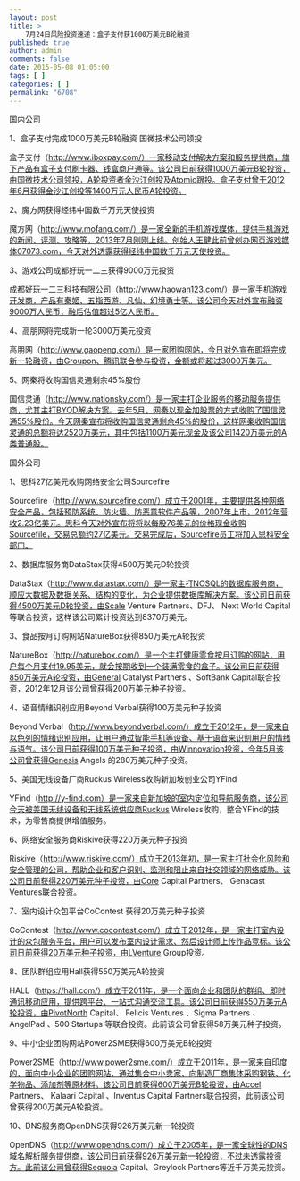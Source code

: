 ```yaml
---
layout: post
title: >
    7月24日风险投资速递：盒子支付获1000万美元B轮融资
published: true
author: admin
comments: false
date: 2015-05-08 01:05:00
tags: [ ]
categories: [ ]
permalink: "6708"
---
```



国内公司

1、盒子支付完成1000万美元B轮融资 国微技术公司领投

盒子支付（http://www.iboxpay.com/）一家移动支付解决方案和服务提供商，旗下产品有盒子支付刷卡器、钱盒商户通等。该公司日前获得1000万美元B轮投资，由国微技术公司领投，A轮投资者金沙江创投及Atomic跟投。盒子支付曾于2012年6月获得金沙江创投等1400万元人民币A轮投资。

2、魔方网获得经纬中国数千万元天使投资

魔方网（http://www.mofang.com/）是一家全新的手机游戏媒体，提供手机游戏的新闻、评测、攻略等，2013年7月刚刚上线。创始人王健此前曾创办网页游戏媒体07073.com，今天对外透露获得经纬中国数千万元天使投资。

3、游戏公司成都好玩一二三获得9000万元投资

成都好玩一二三科技有限公司（http://www.haowan123.com/）是一家手机游戏开发商，产品有秦姬、五指西游、凡仙、幻境勇士等。该公司今天对外宣布融资9000万人民币，融后估值超过5亿人民币。

4、高朋网将完成新一轮3000万美元投资

高朋网（http://www.gaopeng.com/）是一家团购网站，今日对外宣布即将完成新一轮融资，由Groupon、腾讯联合参与投资，金额或将超过3000万美元。

5、网秦将收购国信灵通剩余45%股份

国信灵通（http://www.nationsky.com/）是一家主打企业服务的移动服务提供商，尤其主打BYOD解决方案。去年5月，网秦以现金加股票的方式收购了国信灵通55%股份。今天网秦宣布将收购国信灵通剩余45%的股份，这样网秦收购国信灵通的总额将达2520万美元，其中包括1100万美元现金及该公司1420万美元的A类普通股。

国外公司

1、思科27亿美元收购网络安全公司Sourcefire

Sourcefire（http://www.sourcefire.com/）成立于2001年，主要提供各种网络安全产品，包括预防系统、防火墙、防恶意软件产品等，2007年上市，2012年营收2.23亿美元。思科今天对外宣布将将以每股76美元的价格现金收购Sourcefile，交易总额约27亿美元。交易完成后，Sourcefire员工将加入思科安全部门。

2、数据库服务商DataStax获得4500万美元D轮投资

DataStax（http://www.datastax.com/）是一家主打NOSQL的数据库服务商，顺应大数据及数据关系、结构的变化，为企业提供数据库解决方案。该公司日前获得4500万美元D轮投资，由Scale Venture Partners、DFJ、 Next World Capital 等联合投资，这样该公司累计投资达到8370万美元。

3、食品按月订购网站NatureBox获得850万美元A轮投资

NatureBox（http://naturebox.com/）是一个主打健康零食按月订购的网站，用户每个月支付19.95美元，就会按期收到一个装满零食的盒子。该公司日前获得850万美元A轮投资，由General Catalyst Partners 、SoftBank Capital联合投资，2012年12月该公司曾获得200万美元种子投资。

4、语音情绪识别应用Beyond Verbal获得100万美元种子投资

Beyond Verbal（http://www.beyondverbal.com/）成立于2012年，是一家来自以色列的情绪识别应用，让用户通过智能手机等设备、基于语音来识别用户的情绪与语气。该公司日前获得100万美元种子投资，由Winnovation投资，今年5月该公司曾获得Genesis Angels 的280万美元种子投资。

5、美国无线设备厂商Ruckus Wireless收购新加坡创业公司YFind

YFind（http://y-find.com）是一家来自新加坡的室内定位和导航服务商，该公司今天被美国无线设备和无线系统供应商Ruckus Wireless收购，整合YFind的技术，为零售商提供增值服务。

6、网络安全服务商Riskive获得220万美元种子投资

Riskive（http://www.riskive.com/）成立于2013年初，是一家主打社会化风险和安全管理的公司，帮助企业和客户识别、监测和阻止来自社交领域的网络威胁。该公司日前获得220万美元种子投资，由Core Capital Partners、 Genacast Ventures联合投资。

7、室内设计众包平台CoContest 获得20万美元种子投资

CoContest（http://www.cocontest.com/）成立于2012年，是一家主打室内设计的众包服务平台，用户可以发布室内设计需求、然后设计师上传作品竞标。该公司日前获得20万美元种子投资，由LVenture Group投资。

8、团队群组应用Hall获得550万美元A轮投资

HALL（https://hall.com/）成立于2011年，是一个面向企业和团队的群组、即时通讯移动应用，提供跨平台、一站式沟通交流工具。该公司日前获得550万美元A轮投资，由PivotNorth Capital、 Felicis Ventures 、Sigma Partners 、AngelPad 、500 Startups 等联合投资。此前该公司曾获得58万美元种子投资。

9、中小企业团购网站Power2SME获得600万美元B轮投资

Power2SME（http://www.power2sme.com/）成立于2011年，是一家来自印度的、面向中小企业的团购网站，通过集合中小卖家、向制造厂商集体采购钢铁、化学物品、添加剂等原材料。该公司日前获得600万美元B轮投资，由Accel Partners、 Kalaari Capital 、Inventus Capital Partners联合投资，此前该公司曾获得200万美元A轮投资。

10、DNS服务商OpenDNS获得926万美元新一轮投资

OpenDNS（http://www.opendns.com/）成立于2005年，是一家全球性的DNS域名解析服务提供商，该公司日前获得926万美元新一轮投资，不过未透露投资方。此前该公司曾获得Sequoia Capital、Greylock Partners等近千万美元投资。